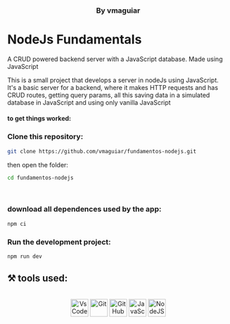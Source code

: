 <h3 style="display: block" align = "center"> By vmaguiar </ h3>

# NodeJs Fundamentals

A CRUD powered backend server with a JavaScript database. Made using JavaScript<br>

This is a small project that develops a server in nodeJs using JavaScript. It's a basic server for a backend, where it makes HTTP requests and has CRUD routes, getting query params, all this saving data in a simulated database in JavaScript and using only vanilla JavaScript
<br>


#### to get things worked:

### Clone this repository:

```bash 
git clone https://github.com/vmaguiar/fundamentos-nodejs.git
```

then open the folder:
```bash 
cd fundamentos-nodejs
```
<br>

### download all dependences used by the app:

```bash 
npm ci
```

### Run the development project:

```bash 
npm run dev
```

## ⚒️  tools used:

</div>


 <div style="display: inline_block" align = "center"><br>

  <img align="center" alt="VsCode " height="40" width="40" src="https://cdn.icon-icons.com/icons2/2107/PNG/512/file_type_vscode_icon_130084.png" />
  <img align="center" alt="Git" height="40" width="40" src="https://git-scm.com/images/logos/downloads/Git-Icon-1788C.png" />
  <img align="center" alt="GitHub" height="40" width="40" src="https://cdn-icons-png.flaticon.com/512/25/25231.png" />
  <img align="center" alt="JavaScript" height="40" width="40" src="https://cdn.jsdelivr.net/gh/devicons/devicon/icons/javascript/javascript-original.svg" />
  <img align="center" alt="NodeJS" height="40" width="40" src="https://cdn.worldvectorlogo.com/logos/nodejs-icon.svg" />

</div>

